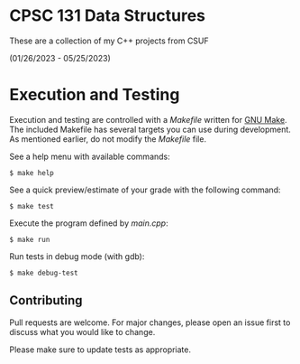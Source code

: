 # CPSC 131 Data Structures

These are a collection of my C++ projects from CSUF 

(01/26/2023 - 05/25/2023)
# Execution and Testing

Execution and testing are controlled with a *Makefile* written for [GNU Make](https://www.gnu.org/software/make/). The included Makefile has several targets you can use during development. As mentioned earlier, do not modify the *Makefile* file.

See a help menu with available commands:
```console
$ make help
```

See a quick preview/estimate of your grade with the following command:
```console
$ make test
```

Execute the program defined by *main.cpp*:
```console
$ make run
```

Run tests in debug mode (with gdb):
```console
$ make debug-test
```

## Contributing

Pull requests are welcome. For major changes, please open an issue first
to discuss what you would like to change.

Please make sure to update tests as appropriate.